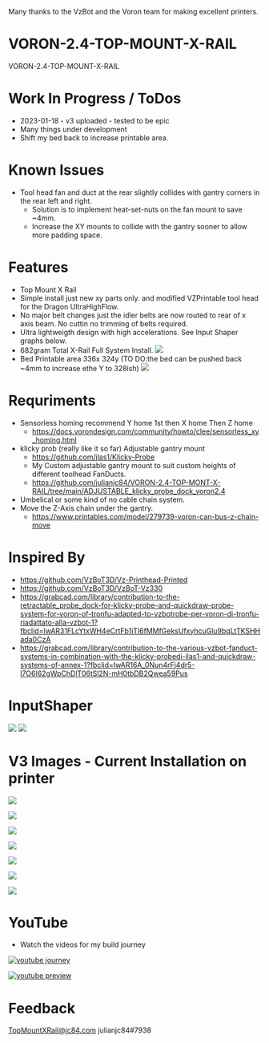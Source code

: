 Many thanks to the VzBot and the Voron team for making excellent printers.

# VORON-2.4-TOP-MOUNT-X-RAIL
VORON-2.4-TOP-MOUNT-X-RAIL

# Work In Progress / ToDos
- 2023-01-18 - v3 uploaded - tested to be epic
- Many things under development
- Shift my bed back to increase printable area.

# Known Issues
- Tool head fan and duct at the rear slightly collides with gantry corners in the rear left and right.
  - Solution is to implement heat-set-nuts on the fan mount to save ~4mm.
  - Increase the XY mounts to collide with the gantry sooner to allow more padding space.

# Features
- Top Mount X Rail
- Simple install just new xy parts only. and modified VZPrintable tool head for the Dragon UltraHighFlow.
- No major belt changes just the idler belts are now routed to rear of x axis beam. No cuttin no trimming of belts required.
- Ultra lightweigth design with high accelerations. See Input Shaper graphs below.
- 682gram Total X-Rail Full System Install.
 ![](images/v3/682g.png)
- Bed Printable area 336x 324y (TO DO:the bed can be pushed back ~4mm to increase ethe Y to 328ish)
 ![](images/336x324y.jpg)

# Requriments
- Sensorless homing recommend Y home 1st then X home Then Z home
  - https://docs.vorondesign.com/community/howto/clee/sensorless_xy_homing.html
- klicky prob (really like it so far) Adjustable gantry mount
  - https://github.com/jlas1/Klicky-Probe
  - My Custom adjustable gantry mount to suit custom heights of different toolhead FanDucts.
  - https://github.com/julianjc84/VORON-2.4-TOP-MONT-X-RAIL/tree/main/ADJUSTABLE_klicky_probe_dock_voron2.4
- Umbelical or some kind of no cable chain system.
- Move the Z-Axis chain under the gantry.
  - https://www.printables.com/model/279739-voron-can-bus-z-chain-move

# Inspired By
- https://github.com/VzBoT3D/Vz-Printhead-Printed
- https://github.com/VzBoT3D/VzBoT-Vz330
- https://grabcad.com/library/contribution-to-the-retractable_probe_dock-for-klicky-probe-and-quickdraw-probe-system-for-voron-of-tronfu-adapted-to-vzbotrobe-per-voron-di-tronfu-riadattato-alla-vzbot-1?fbclid=IwAR31FLcYtxWH4eCrtFb1iTl6fMMfGeksUfxyhcuGlu9bqLtTKSHHada0CzA
- https://grabcad.com/library/contribution-to-the-various-vzbot-fanduct-systems-in-combination-with-the-klicky-probedi-jlas1-and-quickdraw-systems-of-annex-1?fbclid=IwAR16A_0Nun4rFj4dr5-l7O6l62gWpChDlT06tSl2N-mH0tbDB2Qwea59Pus

# InputShaper
![](images/input_shaper/x.png)
![](images/input_shaper/y.png) 

# V3 Images - Current Installation on printer

![](images/v3/l_front.png) 

![](images/v3/l_side.png) 

![](images/v3/l_iso.png) 

![](images/v3/v3iso.png) 

![](images/v3/v3iso.png) 

![](images/v3/v3back.png) 

![](images/v3/v3right.png) 

# YouTube

- Watch the videos for my build journey

[![youtube journey](https://img.youtube.com/vi/8w1qv4k_UrQ/0.jpg)](https://www.youtube.com/watch?v=8w1qv4k_UrQ)

[![youtube preview](https://img.youtube.com/vi/LdVHs1veAIQ/0.jpg)](https://www.youtube.com/watch?v=LdVHs1veAIQ)

# Feedback
TopMountXRail@jc84.com
julianjc84#7938
